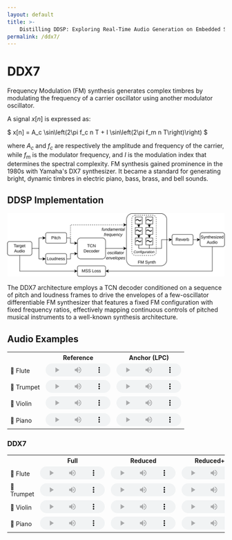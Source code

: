 ```yaml
---
layout: default
title: >-
    Distilling DDSP: Exploring Real-Time Audio Generation on Embedded Systems
permalink: /ddx7/
---
```


<script type="text/x-mathjax-config"> MathJax.Hub.Config({ TeX: { equationNumbers: { autoNumber: "all" } } }); </script>
<script type="text/x-mathjax-config">
	MathJax.Hub.Config({
		tex2jax: {
			inlineMath: [ ['$','$'], ["\\(","\\)"] ],
      processEscapes: true
  }
});
</script>
<script src="https://cdn.mathjax.org/mathjax/latest/MathJax.js?config=TeX-AMS-MML_HTMLorMML" type="text/javascript"></script>

# DDX7
Frequency Modulation (FM) synthesis generates complex timbres by modulating the frequency of a carrier oscillator using another modulator oscillator.

A signal $x[n]$ is expressed as:

$
x[n] = A_c \sin\left(2\pi f_c n T + I \sin\left(2\pi f_m n T\right)\right)
$

where $A_c$ and $f_c$ are respectively the amplitude and frequency of the carrier, while $f_m$ is the modulator frequency, and $I$ is the modulation index that determines the spectral complexity.
FM synthesis gained prominence in the 1980s with Yamaha's DX7 synthesizer. It became a standard for generating bright, dynamic timbres in electric piano, bass, brass, and bell sounds.

## DDSP Implementation
![DDSP Implementation Diagram](misc/images/ddx7_architecture.png)

The DDX7 architecture employs a TCN decoder conditioned on a sequence of pitch and loudness frames to drive the envelopes of a few-oscillator differentiable FM synthesizer that features a fixed FM configuration with fixed frequency ratios, effectively mapping continuous controls of pitched musical instruments to a well-known synthesis architecture.

## Audio Examples

<style>
  /* Hide the seek bar but retain the timeline */
  audio::-webkit-media-controls-timeline-container {
    display: none; /* Hides the seek bar container */
  }
  /* Hide the three dots menu (more options) */
  audio::-webkit-media-controls-panel {
    display: flex;
    justify-content: space-between;
  }
  audio::-webkit-media-controls-menu-button {
    display: none; /* Hides the three dots button */
  }
  audio::-webkit-media-controls-timeline {
    display: none; /* Hides the seek bar */
  }



  /* Adjust the audio player to keep the timer visible */
  audio {
    width: 150px; /* Adjust the player width */
    height: 30px; /* Adjust the player height */
  }
</style>

<table>
  <tr>
    <th></th>
    <th style="text-align: center;">Reference</th>
    <th style="text-align: center;">Anchor (LPC)</th>
  </tr>
  <tr>
    <td>🪈 Flute</td>
    <td>
      <audio controls>
        <source src="{{ site.baseurl }}/misc/audio/ref_anchor/flute_1_reference.wav" type="audio/mpeg">
        Your browser does not support the audio tag.
      </audio>
    </td>
    <td>
      <audio controls style="width: 150px; height: 30px;">
         <source src="{{ site.baseurl }}/misc/audio/ref_anchor/flute_1_anchor_p10_w800_srcimpulse.wav" type="audio/mpeg">
        Your browser does not support the audio tag.
      </audio>
    </td>
  </tr>
  <tr>
    <td>🎺 Trumpet</td>
    <td>
      <audio controls style="width: 150px; height: 30px;">
         <source src="{{ site.baseurl }}/misc/audio/ref_anchor/trumpet_1_reference.wav" type="audio/mpeg">
        Your browser does not support the audio tag.
      </audio>
    </td>
    <td>
      <audio controls style="width: 150px; height: 30px;">
         <source src="{{ site.baseurl }}/misc/audio/ref_anchor/trumpet_1_anchor_p10_w800_srcimpulse.wav" type="audio/mpeg">
        Your browser does not support the audio tag.
      </audio>
    </td>
  </tr>
  <tr>
    <td>🎻 Violin</td>
    <td>
      <audio controls style="width: 150px; height: 30px;">
         <source src="{{ site.baseurl }}/misc/audio/ref_anchor/violin_1_reference.wav" type="audio/mpeg">
        Your browser does not support the audio tag.
      </audio>
    </td>
    <td>
      <audio controls style="width: 150px; height: 30px;">
         <source src="{{ site.baseurl }}/misc/audio/ref_anchor/violin_1_anchor_p10_w800_srcimpulse.wav" type="audio/mpeg">
        Your browser does not support the audio tag.
      </audio>
    </td>
  </tr>
  <tr>
    <td>🎹 Piano</td>
    <td>
      <audio controls style="width: 150px; height: 30px;">
         <source src="{{ site.baseurl }}/misc/audio/ref_anchor/piano_1_reference.wav" type="audio/mpeg">
        Your browser does not support the audio tag.
      </audio>
    </td>
    <td>
      <audio controls style="width: 150px; height: 30px;">
         <source src="{{ site.baseurl }}/misc/audio/ref_anchor/piano_1_anchor_p10_w800_srcimpulse.wav" type="audio/mpeg">
        Your browser does not support the audio tag.
      </audio>
    </td>
  </tr>
</table>

### DDX7

<table>
  <tr>
    <th></th>
    <th style="text-align: center;">Full</th>
    <th style="text-align: center;">Reduced</th>
    <th style="text-align: center;">Reduced+AD</th>
    <th style="text-align: center;">Reduced+CD</th>
  </tr>
  <tr>
    <td>🪈 Flute</td>
    <td>
      <audio controls>
        <source src="{{ site.baseurl }}/misc/audio/ddx7/flute_1_ddx7_teacher.wav" type="audio/mpeg">
        Your browser does not support the audio tag.
      </audio>
    </td>
    <td>
      <audio controls>
        <source src="{{ site.baseurl }}/misc/audio/ddx7/flute_1_ddx7_student.wav" type="audio/mpeg">
        Your browser does not support the audio tag.
      </audio>
    </td>
    <td>
      <audio controls>
        <source src="{{ site.baseurl }}/misc/audio/ddx7/flute_1_ddx7_student_KD_audio_ddx7.wav" type="audio/mpeg">
        Your browser does not support the audio tag.
      </audio>
    </td>
    <td>
      <audio controls>
        <source src="{{ site.baseurl }}/misc/audio/ddx7/flute_1_ddx7_student_KD_params_ddx7.wav" type="audio/mpeg">
        Your browser does not support the audio tag.
      </audio>
    </td>
  </tr>
  <tr>
    <td>🎺 Trumpet</td>
    <td>
      <audio controls>
        <source src="{{ site.baseurl }}/misc/audio/ddx7/trumpet_1_ddx7_teacher.wav" type="audio/mpeg">
        Your browser does not support the audio tag.
      </audio>
    </td>
    <td>
      <audio controls>
        <source src="{{ site.baseurl }}/misc/audio/ddx7/trumpet_1_ddx7_student.wav" type="audio/mpeg">
        Your browser does not support the audio tag.
      </audio>
    </td>
    <td>
      <audio controls>
        <source src="{{ site.baseurl }}/misc/audio/ddx7/trumpet_1_ddx7_student_KD_audio_ddx7.wav" type="audio/mpeg">
        Your browser does not support the audio tag.
      </audio>
    </td>
    <td>
      <audio controls>
        <source src="{{ site.baseurl }}/misc/audio/ddx7/trumpet_1_ddx7_student_KD_params_ddx7.wav" type="audio/mpeg">
        Your browser does not support the audio tag.
      </audio>
    </td>
  </tr>
  <tr>
    <td>🎻 Violin</td>
    <td>
      <audio controls>
        <source src="{{ site.baseurl }}/misc/audio/ddx7/violin_1_ddx7_teacher.wav" type="audio/mpeg">
        Your browser does not support the audio tag.
      </audio>
    </td>
    <td>
      <audio controls>
        <source src="{{ site.baseurl }}/misc/audio/ddx7/violin_1_ddx7_student.wav" type="audio/mpeg">
        Your browser does not support the audio tag.
      </audio>
    </td>
    <td>
      <audio controls>
        <source src="{{ site.baseurl }}/misc/audio/ddx7/violin_1_ddx7_student_KD_audio_ddx7.wav" type="audio/mpeg">
        Your browser does not support the audio tag.
      </audio>
    </td>
    <td>
      <audio controls>
        <source src="{{ site.baseurl }}/misc/audio/ddx7/violin_1_ddx7_student_KD_params_ddx7.wav" type="audio/mpeg">
        Your browser does not support the audio tag.
      </audio>
    </td>
  </tr>
  <tr>
    <td>🎹 Piano</td>
    <td>
      <audio controls>
        <source src="{{ site.baseurl }}/misc/audio/ddx7/piano_1_ddx7_teacher.wav" type="audio/mpeg">
        Your browser does not support the audio tag.
      </audio>
    </td>
    <td>
      <audio controls>
        <source src="{{ site.baseurl }}/misc/audio/ddx7/piano_1_ddx7_student.wav" type="audio/mpeg">
        Your browser does not support the audio tag.
      </audio>
    </td>
    <td>
      <audio controls>
        <source src="{{ site.baseurl }}/misc/audio/ddx7/piano_1_ddx7_student_KD_audio_ddx7.wav" type="audio/mpeg">
        Your browser does not support the audio tag.
      </audio>
    </td>
    <td>
      <audio controls>
        <source src="{{ site.baseurl }}/misc/audio/ddx7/piano_1_ddx7_student_KD_params_ddx7.wav" type="audio/mpeg">
        Your browser does not support the audio tag.
      </audio>
    </td>
  </tr>
</table>